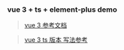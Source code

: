 <!--
 * @Date: 2021-01-11 15:10:56
 * @information: readme
-->

### vue 3 + ts + element-plus demo

> [vue 3 参考文档](https://vue3js.cn/)

> [vue 3 ts 版本 写法参考](https://jishuin.proginn.com/p/763bfbd2e891)
